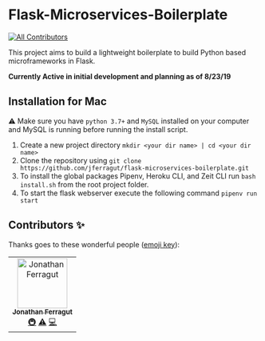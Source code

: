 # Flask-Microservices-Boilerplate
[![All Contributors](https://img.shields.io/badge/all_contributors-1-orange.svg?style=flat-square)](#contributors)

This project aims to build a lightweight boilerplate to build Python based microframeworks in Flask.

**Currently Active in initial development and planning as of 8/23/19**


## Installation for Mac

⚠️ Make sure you have `python 3.7+` and `MySQL` installed on your computer and MySQL is running before running the install script.

1. Create a new project directory `mkdir <your dir name> | cd <your dir name>`
2. Clone the repository using `git clone https://github.com/jferragut/flask-microservices-boilerplate.git`
3. To install the global packages Pipenv, Heroku CLI, and Zeit CLI run `bash install.sh` from the root project folder.
4. To start the flask webserver execute the following command `pipenv run start`

## Contributors ✨

Thanks goes to these wonderful people ([emoji key](https://allcontributors.org/docs/en/emoji-key)):

<!-- ALL-CONTRIBUTORS-LIST:START - Do not remove or modify this section -->
<!-- prettier-ignore -->
<table>
  <tr>
    <td align="center"><a href="http://www.alkemyinc.com"><img src="https://avatars3.githubusercontent.com/u/31458614?v=4" width="100px;" alt="Jonathan Ferragut"/><br /><sub><b>Jonathan Ferragut</b></sub></a><br /><a href="#infra-jferragut" title="Infrastructure (Hosting, Build-Tools, etc)">🚇</a> <a href="https://github.com/jferragut/flask-microservices-boilerplate/commits?author=jferragut" title="Tests">⚠️</a> <a href="https://github.com/jferragut/flask-microservices-boilerplate/commits?author=jferragut" title="Code">💻</a></td>
  </tr>
</table>

<!-- ALL-CONTRIBUTORS-LIST:END -->

